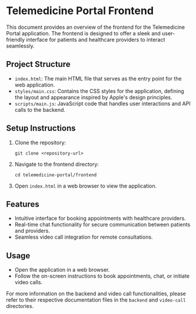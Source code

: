 # Telemedicine Portal Frontend

This document provides an overview of the frontend for the Telemedicine Portal application. The frontend is designed to offer a sleek and user-friendly interface for patients and healthcare providers to interact seamlessly.

## Project Structure

- `index.html`: The main HTML file that serves as the entry point for the web application.
- `styles/main.css`: Contains the CSS styles for the application, defining the layout and appearance inspired by Apple's design principles.
- `scripts/main.js`: JavaScript code that handles user interactions and API calls to the backend.

## Setup Instructions

1. Clone the repository:
   ```
   git clone <repository-url>
   ```

2. Navigate to the frontend directory:
   ```
   cd telemedicine-portal/frontend
   ```

3. Open `index.html` in a web browser to view the application.

## Features

- Intuitive interface for booking appointments with healthcare providers.
- Real-time chat functionality for secure communication between patients and providers.
- Seamless video call integration for remote consultations.

## Usage

- Open the application in a web browser.
- Follow the on-screen instructions to book appointments, chat, or initiate video calls.

For more information on the backend and video call functionalities, please refer to their respective documentation files in the `backend` and `video-call` directories.